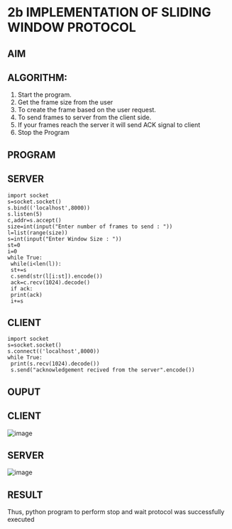 # 2b IMPLEMENTATION OF SLIDING WINDOW PROTOCOL
## AIM
## ALGORITHM:
1. Start the program.
2. Get the frame size from the user
3. To create the frame based on the user request.
4. To send frames to server from the client side.
5. If your frames reach the server it will send ACK signal to client
6. Stop the Program
## PROGRAM
## SERVER
```
import socket
s=socket.socket()
s.bind(('localhost',8000))
s.listen(5)
c,addr=s.accept()
size=int(input("Enter number of frames to send : "))
l=list(range(size))
s=int(input("Enter Window Size : "))
st=0
i=0
while True:
 while(i<len(l)):
 st+=s
 c.send(str(l[i:st]).encode())
 ack=c.recv(1024).decode()
 if ack:
 print(ack)
 i+=s
```
## CLIENT
```
import socket
s=socket.socket()
s.connect(('localhost',8000))
while True: 
 print(s.recv(1024).decode())
 s.send("acknowledgement recived from the server".encode())
```
## OUPUT
## CLIENT
![image](https://github.com/Aksharachinnadurai/2b_SLIDING_WINDOW_PROTOCOL/assets/144870748/dabe6393-7734-47e3-a5a0-0538b67be639)

## SERVER
![image](https://github.com/Aksharachinnadurai/2b_SLIDING_WINDOW_PROTOCOL/assets/144870748/52901b90-9d17-40fc-991c-33b1fcecedc3)

## RESULT
Thus, python program to perform stop and wait protocol was successfully executed
